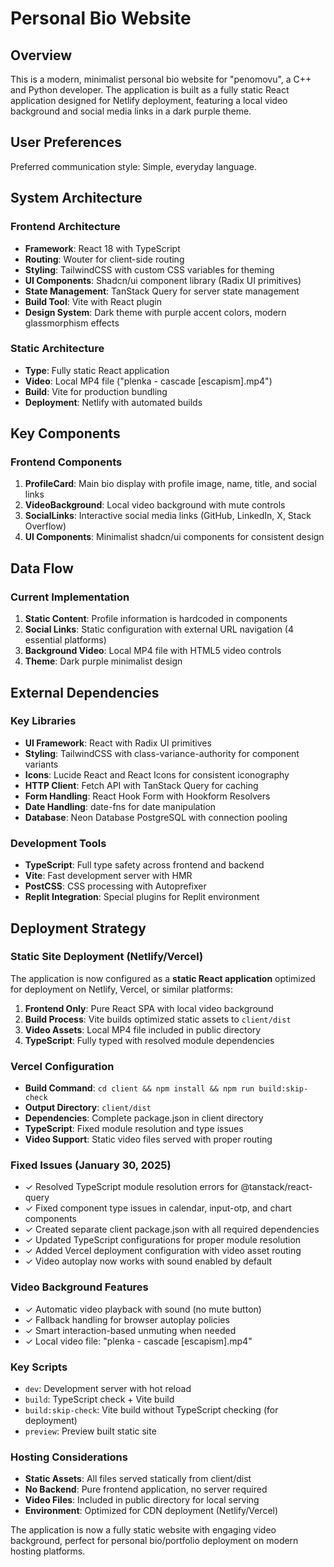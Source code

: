 # Personal Bio Website

## Overview

This is a modern, minimalist personal bio website for "penomovu", a C++ and Python developer. The application is built as a fully static React application designed for Netlify deployment, featuring a local video background and social media links in a dark purple theme.

## User Preferences

Preferred communication style: Simple, everyday language.

## System Architecture

### Frontend Architecture
- **Framework**: React 18 with TypeScript
- **Routing**: Wouter for client-side routing
- **Styling**: TailwindCSS with custom CSS variables for theming
- **UI Components**: Shadcn/ui component library (Radix UI primitives)
- **State Management**: TanStack Query for server state management
- **Build Tool**: Vite with React plugin
- **Design System**: Dark theme with purple accent colors, modern glassmorphism effects

### Static Architecture
- **Type**: Fully static React application
- **Video**: Local MP4 file ("plenka - cascade [escapism].mp4")
- **Build**: Vite for production bundling
- **Deployment**: Netlify with automated builds

## Key Components

### Frontend Components
1. **ProfileCard**: Main bio display with profile image, name, title, and social links
2. **VideoBackground**: Local video background with mute controls
3. **SocialLinks**: Interactive social media links (GitHub, LinkedIn, X, Stack Overflow)
4. **UI Components**: Minimalist shadcn/ui components for consistent design

## Data Flow

### Current Implementation
1. **Static Content**: Profile information is hardcoded in components
2. **Social Links**: Static configuration with external URL navigation (4 essential platforms)
3. **Background Video**: Local MP4 file with HTML5 video controls
4. **Theme**: Dark purple minimalist design

## External Dependencies

### Key Libraries
- **UI Framework**: React with Radix UI primitives
- **Styling**: TailwindCSS with class-variance-authority for component variants
- **Icons**: Lucide React and React Icons for consistent iconography
- **HTTP Client**: Fetch API with TanStack Query for caching
- **Form Handling**: React Hook Form with Hookform Resolvers
- **Date Handling**: date-fns for date manipulation
- **Database**: Neon Database PostgreSQL with connection pooling

### Development Tools
- **TypeScript**: Full type safety across frontend and backend
- **Vite**: Fast development server with HMR
- **PostCSS**: CSS processing with Autoprefixer
- **Replit Integration**: Special plugins for Replit environment

## Deployment Strategy

### Static Site Deployment (Netlify/Vercel)
The application is now configured as a **static React application** optimized for deployment on Netlify, Vercel, or similar platforms:

1. **Frontend Only**: Pure React SPA with local video background
2. **Build Process**: Vite builds optimized static assets to `client/dist`
3. **Video Assets**: Local MP4 file included in public directory
4. **TypeScript**: Fully typed with resolved module dependencies

### Vercel Configuration
- **Build Command**: `cd client && npm install && npm run build:skip-check`
- **Output Directory**: `client/dist`
- **Dependencies**: Complete package.json in client directory
- **TypeScript**: Fixed module resolution and type issues
- **Video Support**: Static video files served with proper routing

### Fixed Issues (January 30, 2025)
- ✓ Resolved TypeScript module resolution errors for @tanstack/react-query
- ✓ Fixed component type issues in calendar, input-otp, and chart components
- ✓ Created separate client package.json with all required dependencies
- ✓ Updated TypeScript configurations for proper module resolution
- ✓ Added Vercel deployment configuration with video asset routing
- ✓ Video autoplay now works with sound enabled by default

### Video Background Features
- ✓ Automatic video playback with sound (no mute button)
- ✓ Fallback handling for browser autoplay policies
- ✓ Smart interaction-based unmuting when needed
- ✓ Local video file: "plenka - cascade [escapism].mp4"

### Key Scripts
- `dev`: Development server with hot reload
- `build`: TypeScript check + Vite build
- `build:skip-check`: Vite build without TypeScript checking (for deployment)
- `preview`: Preview built static site

### Hosting Considerations
- **Static Assets**: All files served statically from client/dist
- **No Backend**: Pure frontend application, no server required
- **Video Files**: Included in public directory for local serving
- **Environment**: Optimized for CDN deployment (Netlify/Vercel)

The application is now a fully static website with engaging video background, perfect for personal bio/portfolio deployment on modern hosting platforms.